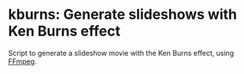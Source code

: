 # kburns: Generate slideshows with Ken Burns effect

Script to generate a slideshow movie with the Ken Burns effect,
using [FFmpeg](http://ffmpeg.org).
